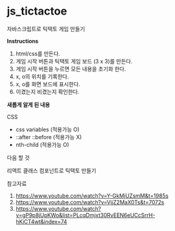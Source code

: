 # js_tictactoe
자바스크립트로 틱택토 게임 만들기


**Instructions**

1. html/css를 만든다.
2. 게임 시작 버튼과 틱택토 게임 보드 (3 x 3)를 만든다.
3. 게임 시작 버튼을 누르면 모든 내용을 초기화 한다.
4. x, o의 위치를 기록한다.
5. x, o를 화면 보드에 표시한다.
6. 이겼는지 비겼는지 확인한다.


**새롭게 알게 된 내용**

CSS
- css variables (적용가능 O)
- ::after ::before (적용가능 X)
- nth-child (적용가능 O)


다음 할 것

리액트 클래스 컴포넌트로 틱택토 만들기

참고자료

1. https://www.youtube.com/watch?v=Y-GkMjUZsmM&t=1985s
2. https://www.youtube.com/watch?v=VjjZ2MaX0Ts&t=7072s
3. https://www.youtube.com/watch?v=gP9p8jUpKWo&list=PLcqDmjxt30RvEEN6eUCcSrrH-hKjCT4wt&index=74
